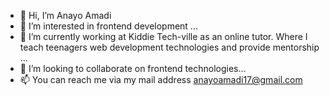 - 👋 Hi, I’m Anayo Amadi
- 👀 I’m interested in frontend development ...
- 🌱 I’m currently working at Kiddie Tech-ville as an online tutor. Where I teach teenagers web development technologies and provide mentorship ...
- 💞️ I’m looking to collaborate on frontend technologies...
- 📫 You can reach me via my mail address anayoamadi17@gmail.com



